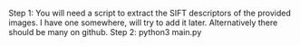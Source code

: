 Step 1: You will need a script to extract the SIFT descriptors of the provided images. I have one somewhere, will try to add it later. Alternatively there should be many on github.
Step 2: python3 main.py
